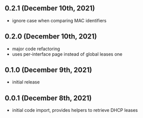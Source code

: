 ## 0.2.1 (December 10th, 2021)

* ignore case when comparing MAC identifiers

## 0.2.0 (December 10th, 2021)

* major code refactoring
* uses per-interface page instead of global leases one

## 0.1.0 (December 9th, 2021)

* initial release

## 0.0.1 (December 8th, 2021)

* initial code import, provides helpers to retrieve DHCP leases
